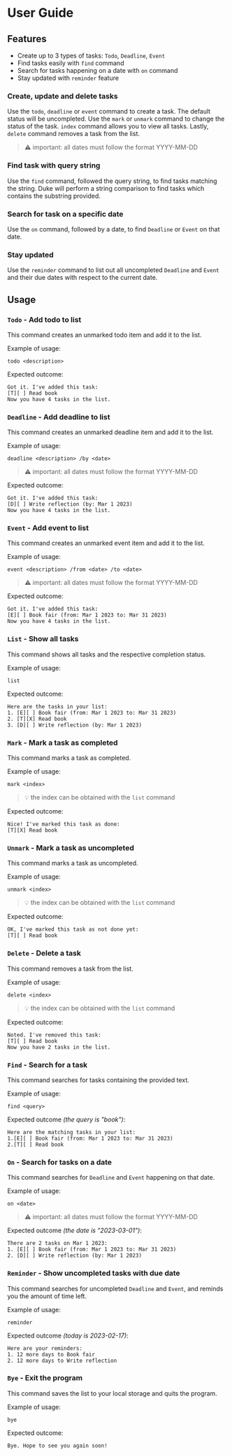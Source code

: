 # User Guide

## Features

* Create up to 3 types of tasks: `Todo`, `Deadline`, `Event`
* Find tasks easily with `find` command
* Search for tasks happening on a date with `on` command
* Stay updated with `reminder` feature

### Create, update and delete tasks

Use the `todo`, `deadline` or `event` command to create a task. The default
status will be uncompleted. Use the `mark` or `unmark` command to change the
status of the task. `index` command allows you to view all tasks. Lastly, 
`delete` command removes a task from the list.

> ⚠️ important: all dates must follow the format YYYY-MM-DD

### Find task with query string

Use the `find` command, followed the query string, to find tasks matching the 
string. Duke will perform a string comparison to find tasks which contains the
substring provided.

### Search for task on a specific date

Use the `on` command, followed by a date, to find `Deadline` or `Event` on that
date.

### Stay updated

Use the `reminder` command to list out all uncompleted `Deadline` and `Event`
and their due dates with respect to the current date.

## Usage

### `Todo` - Add todo to list

This command creates an unmarked todo item and add it to the list.

Example of usage:

`todo <description>`

Expected outcome:

```
Got it. I've added this task:
[T][ ] Read book
Now you have 4 tasks in the list.
```

### `Deadline` - Add deadline to list

This command creates an unmarked deadline item and add it to the list.

Example of usage:

`deadline <description> /by <date>`

> ⚠️ important: all dates must follow the format YYYY-MM-DD

Expected outcome:

```
Got it. I've added this task:
[D][ ] Write reflection (by: Mar 1 2023)
Now you have 4 tasks in the list.
```

### `Event` - Add event to list

This command creates an unmarked event item and add it to the list.

Example of usage:

`event <description> /from <date> /to <date>`

> ⚠️ important: all dates must follow the format YYYY-MM-DD

Expected outcome:

```
Got it. I've added this task:
[E][ ] Book fair (from: Mar 1 2023 to: Mar 31 2023)
Now you have 4 tasks in the list.
```

### `List` - Show all tasks

This command shows all tasks and the respective completion status.

Example of usage:

`list`

Expected outcome:

```
Here are the tasks in your list:
1. [E][ ] Book fair (from: Mar 1 2023 to: Mar 31 2023)
2. [T][X] Read book
3. [D][ ] Write reflection (by: Mar 1 2023)
```

### `Mark` - Mark a task as completed

This command marks a task as completed.

Example of usage:

`mark <index>`

> 💡 the index can be obtained with the `list` command

Expected outcome:

```
Nice! I've marked this task as done:
[T][X] Read book
```

### `Unmark` - Mark a task as uncompleted

This command marks a task as uncompleted.

Example of usage:

`unmark <index>`

> 💡 the index can be obtained with the `list` command

Expected outcome:

```
OK, I've marked this task as not done yet:
[T][ ] Read book
```

### `Delete` - Delete a task

This command removes a task from the list.

Example of usage:

`delete <index>`

> 💡 the index can be obtained with the `list` command

Expected outcome:

```
Noted. I've removed this task:
[T][ ] Read book
Now you have 2 tasks in the list.
```

### `Find` - Search for a task

This command searches for tasks containing the provided text.

Example of usage:

`find <query>`

Expected outcome _(the query is "book")_:

```
Here are the matching tasks in your list:
1.[E][ ] Book fair (from: Mar 1 2023 to: Mar 31 2023)
2.[T][ ] Read book
```

### `On` - Search for tasks on a date

This command searches for `Deadline` and `Event` happening on that date.

Example of usage:

`on <date>`

> ⚠️ important: all dates must follow the format YYYY-MM-DD

Expected outcome _(the date is "2023-03-01")_:

```
There are 2 tasks on Mar 1 2023:
1. [E][ ] Book fair (from: Mar 1 2023 to: Mar 31 2023)
2. [D][ ] Write reflection (by: Mar 1 2023)
```

### `Reminder` - Show uncompleted tasks with due date

This command searches for uncompleted `Deadline` and `Event`, and reminds you
the amount of time left.

Example of usage:

`reminder`

Expected outcome _(today is 2023-02-17)_:

```
Here are your reminders:
1. 12 more days to Book fair
2. 12 more days to Write reflection
```

### `Bye` - Exit the program

This command saves the list to your local storage and quits the program.

Example of usage:

`bye`

Expected outcome:

```
Bye. Hope to see you again soon!
```

